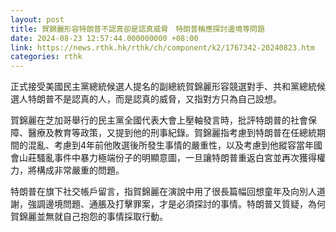 ```yaml
---
layout: post
title: 賀錦麗形容特朗普不認真卻是認真威脅　特朗普稱應探討邊境等問題
date: 2024-08-23 12:57:44.000000000 +08:00
link: https://news.rthk.hk/rthk/ch/component/k2/1767342-20240823.htm
categories: rthk
---
```


正式接受美國民主黨總統候選人提名的副總統賀錦麗形容競選對手、共和黨總統候選人特朗普不是認真的人，而是認真的威脅，又指對方只為自己設想。

賀錦麗在芝加哥舉行的民主黨全國代表大會上壓軸發言時，批評特朗普的社會保障、醫療及教育等政策，又提到他的刑事紀錄。賀錦麗指考慮到特朗普在任總統期間的混亂、考慮到4年前他敗選後所發生事情的嚴重性，以及考慮到他縱容當年國會山莊騷亂事件中暴力極端份子的明顯意圖，一旦讓特朗普重返白宮並再次獲得權力，將構成非常嚴重的問題。

特朗普在旗下社交帳戶留言，指賀錦麗在演說中用了很長篇幅回想童年及向別人道謝，強調邊境問題、通脹及打擊罪案，才是必須探討的事情。特朗普又質疑，為何賀錦麗並無就自己抱怨的事情採取行動。
